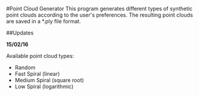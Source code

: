 #Point Cloud Generator
This program generates different types of synthetic point clouds according to the user's preferences. The resulting point clouds are saved in a *.ply file format.

##Updates

**15/02/16**

Available point cloud types:

* Random
* Fast Spiral (linear)
* Medium Spiral (square root)
* Low Spiral (logarithmic)
